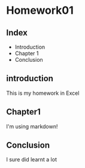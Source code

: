 # Homework01
## Index

* Introduction
* Chapter 1
* Conclusion

## introduction
This is my homework in Excel

## Chapter1
I'm using markdown!

## Conclusion 
I sure did learnt a lot
